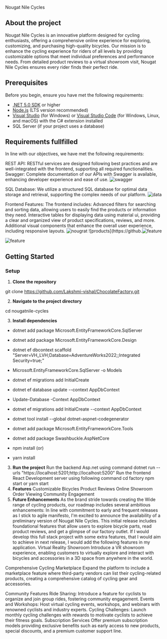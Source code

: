 Nougat Nile Cycles
## About the project
Nougat Nile Cycles is an innovative platform designed for cycling enthusiasts, offering a comprehensive online experience for exploring, customizing, and purchasing high-quality bicycles. Our mission is to enhance the cycling experience for riders of all levels by providing
customizable options that meet individual preferences and performance needs. From detailed product reviews to a virtual showroom visit, Nougat Nile Cycles ensures every rider finds their perfect ride.
## Prerequisites

Before you begin, ensure you have met the following requirements:
- [.NET 5.0 SDK](https://dotnet.microsoft.com/download) or higher
- [Node.js](https://nodejs.org/en/) (LTS version recommended)
- [Visual Studio](https://visualstudio.microsoft.com/downloads/) (for Windows) or [Visual Studio Code](https://code.visualstudio.com/) (for Windows, Linux, and macOS) with the C# extension installed
- SQL Server (if your project uses a database)
## Requirements fullfilled
In line with our objectives, we have met the following requirements:

REST API:  RESTful services are designed following best practices and are well-integrated with the frontend, supporting all required functionalities.
Swagger: Complete documentation of our APIs with Swagger is available, enhancing developer experience and ease of use.
![swagger](https://github.com/Lakshmi-vishal/ChocolateFactory/assets/84403688/a705a43f-bc63-43fd-bd90-61ad9c169778)

SQL Database: We utilize a structured SQL database for optimal data storage and retrieval, supporting the complex needs of our platform.
![data](https://github.com/Lakshmi-vishal/ChocolateFactory/assets/84403688/cb0ebcb0-7a66-472e-8a6a-e77045fea9b6)

Frontend Features: The frontend includes:
Advanced filters for searching and sorting data, allowing users to easily find the products or information they need.
Interactive tables for displaying data using material ui, providing a clear and organized view of product specifications, reviews, and more.
Additional visual components that enhance the overall user experience, including responsive layouts.
![nougrat](https://github.com/Lakshmi-vishal/ChocolateFactory/assets/84403688/c420c596-7a7c-4586-946f-03b919676ae7)
![products](https://github.![feature](https://github.com/Lakshmi-vishal/ChocolateFactory/assets/84403688/9dcf1ce8-c06f-4332-8d23-e3cfc3ef716c)


![feature](https://github.com/Lakshmi-vishal/ChocolateFactory/assets/84403688/15815107-9150-4c60-8ba4-7444f8c5c060)

## Getting Started


### Setup

1. **Clone the repository**

git clone https://github.com/Lakshmi-vishal/ChocolateFactory.git

2.  **Navigate to the project directory**


cd nougatnile-cycles

3.  **Install dependencies**



- dotnet add package Microsoft.EntityFrameworkCore.SqlServer

- dotnet add package Microsoft.EntityFrameworkCore.Design

-  dotnet ef dbcontext scaffold "Server=VH_LVH;Database=AdventureWorks2022;;Integrated Security=true;" 

-   Microsoft.EntityFrameworkCore.SqlServer -o Models

-  dotnet ef migrations add InitialCreate

-  dotnet ef database update --context AppDbContext

-   Update-Database -Context AppDbContext

-   dotnet ef migrations add InitialCreate --context AppDbContext

-  dotnet tool install --global dotnet-aspnet-codegenerator

-  dotnet add package Microsoft.EntityFrameworkCore.Tools

-  dotnet add package Swashbuckle.AspNetCore

-  npm install
(or) 
-  yarn install

3.  **Run the project**
Run the backend Asp.net using command
 dotnet run --urls "https://localhost:5201;http://localhost:5200"
Run the frontend React Development server using following command
cd factory 
npm start
or
yarn start
4.  **Features**
Customizable Bicycles
Product Reviews
Online Showroom
Order Viewing
Community Engagement
4.  **Future Enhancements**
As the brand stride towards creating the Wide range of cycling products, our roadmap includes several ambitious enhancements:
In line with  commitment to early and frequent releases as I stick to agile manifesto, I'm excited to announce the availability of a preliminary version of Nougat Nile Cycles. This initial release includes foundational features that allow users to explore bicycle parts, read product reviews, and get a glimpse of our factory outlet.
 If I would develop this full stack project with some extra features, that I would aim to achieve in next release, I would add the following features in my application.
Virtual Reality Showroom
Introduce a VR showroom experience, enabling customers to virtually explore and interact with  bicycles and accessories in a 3D space from anywhere in the world.

Comprehensive Cycling Marketplace
Expand the platform to include a marketplace feature where third-party vendors can list their cycling-related products, creating a comprehensive catalog of cycling gear and accessories.

Community Features
Ride Sharing: Introduce a feature for cyclists to organize and join group rides, fostering community engagement.
Events and Workshops: Host virtual cycling events, workshops, and webinars with renowned cyclists and industry experts.
Cycling Challenges: Launch monthly cycling challenges with rewards to motivate cyclists to achieve their fitness goals.
Subscription Services
Offer premium subscription models providing exclusive benefits such as early access to new products, special discounts, and a premium customer support line.

